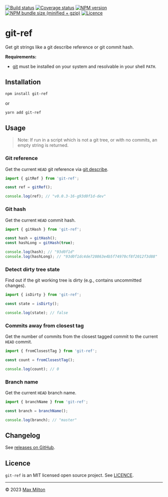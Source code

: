 [![Build status](https://img.shields.io/github/actions/workflow/status/maxmilton/git-ref/ci.yml?branch=master)](https://github.com/maxmilton/git-ref/actions)
[![Coverage status](https://img.shields.io/codeclimate/coverage/MaxMilton/git-ref)](https://codeclimate.com/github/MaxMilton/git-ref)
[![NPM version](https://img.shields.io/npm/v/git-ref.svg)](https://www.npmjs.com/package/git-ref)
[![NPM bundle size (minified + gzip)](https://img.shields.io/bundlephobia/minzip/git-ref.svg)](https://bundlephobia.com/result?p=git-ref)
[![Licence](https://img.shields.io/github/license/maxmilton/git-ref.svg)](https://github.com/maxmilton/git-ref/blob/master/LICENSE)

# git-ref

Get git strings like a git describe reference or git commit hash.

**Requirements:**

- [git](https://git-scm.com/) must be installed on your system and resolvable in your shell `PATH`.

## Installation

```sh
npm install git-ref
```

or

```sh
yarn add git-ref
```

## Usage

> Note: If run in a script which is not a git tree, or with no commits, an empty string is returned.

### Git reference

Get the current `HEAD` git reference via [git describe](https://git-scm.com/docs/git-describe).

```js
import { gitRef } from 'git-ref';

const ref = gitRef();

console.log(ref); // "v0.0.3-16-g93d0f1d-dev"
```

### Git hash

Get the current `HEAD` commit hash.

```js
import { gitHash } from 'git-ref';

const hash = gitHash();
const hashLong = gitHash(true);

console.log(hash); // "93d0f1d"
console.log(hashLong); // "93d0f1dc4de720863e4b5f74970cf8f2012f3d88"
```

### Detect dirty tree state

Find out if the git working tree is dirty (e.g., contains uncommitted changes).

```js
import { isDirty } from 'git-ref';

const state = isDirty();

console.log(state); // false
```

### Commits away from closest tag

Get the number of commits from the closest tagged commit to the current `HEAD` commit.

```js
import { fromClosestTag } from 'git-ref';

const count = fromClosestTag();

console.log(count); // 0
```

### Branch name

Get the current `HEAD` branch name.

```js
import { branchName } from 'git-ref';

const branch = branchName();

console.log(branch); // "master"
```

## Changelog

See [releases on GitHub](https://github.com/maxmilton/git-ref/releases).

## Licence

`git-ref` is an MIT licensed open source project. See [LICENCE](https://github.com/maxmilton/git-ref/blob/master/LICENCE).

---

© 2023 [Max Milton](https://maxmilton.com)
